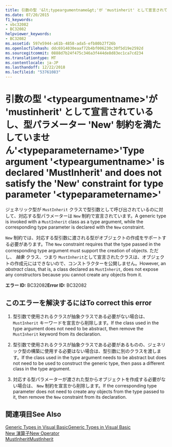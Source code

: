 ```yaml
---
title: 引数の型 '&lt;typeargumentname&gt;'が 'mustinherit' として宣言されているし、型パラメーター 'New' 制約を満たしていません'&lt;typeparametername&gt;'
ms.date: 07/20/2015
f1_keywords:
- vbc32082
- BC32082
helpviewer_keywords:
- BC32082
ms.assetid: 597e5944-a61b-4858-ada5-efb80b27f26b
ms.openlocfilehash: ddc6914030eaaf72b4bf006230c30f5d19e2592d
ms.sourcegitcommit: 0888d7b24f475c346a3f444de8d83ec1ca7cd234
ms.translationtype: MT
ms.contentlocale: ja-JP
ms.lasthandoff: 12/22/2018
ms.locfileid: "53761083"
---
```

# <a name="type-argument-lttypeargumentnamegt-is-declared-mustinherit-and-does-not-satisfy-the-new-constraint-for-type-parameter-lttypeparameternamegt"></a><span data-ttu-id="cef60-102">引数の型 '&lt;typeargumentname&gt;'が 'mustinherit' として宣言されているし、型パラメーター 'New' 制約を満たしていません'&lt;typeparametername&gt;'</span><span class="sxs-lookup"><span data-stu-id="cef60-102">Type argument '&lt;typeargumentname&gt;' is declared 'MustInherit' and does not satisfy the 'New' constraint for type parameter '&lt;typeparametername&gt;'</span></span>
<span data-ttu-id="cef60-103">ジェネリック型が `MustInherit` クラスで型引数として呼び出されているのに対して、対応する型パラメーターは `New` 制約で宣言されています。</span><span class="sxs-lookup"><span data-stu-id="cef60-103">A generic type is invoked with a `MustInherit` class as a type argument, while the corresponding type parameter is declared with the `New` constraint.</span></span>  
  
 <span data-ttu-id="cef60-104">`New` 制約では、対応する型引数に渡される型がオブジェクトの作成をサポートする必要があります。</span><span class="sxs-lookup"><span data-stu-id="cef60-104">The `New` constraint requires that the type passed in the corresponding type argument must support the creation of objects.</span></span> <span data-ttu-id="cef60-105">ただし、 *抽象* クラス、つまり `MustInherit`として宣言されたクラスは、オブジェクトの作成元にはできないので、コンストラクターを公開しません。</span><span class="sxs-lookup"><span data-stu-id="cef60-105">However, an *abstract* class, that is, a class declared as `MustInherit`, does not expose any constructors because you cannot create any objects from it.</span></span>  
  
 <span data-ttu-id="cef60-106">**エラー ID:** BC32082</span><span class="sxs-lookup"><span data-stu-id="cef60-106">**Error ID:** BC32082</span></span>  
  
## <a name="to-correct-this-error"></a><span data-ttu-id="cef60-107">このエラーを解決するには</span><span class="sxs-lookup"><span data-stu-id="cef60-107">To correct this error</span></span>  
  
1.  <span data-ttu-id="cef60-108">型引数で使用されるクラスが抽象クラスである必要がない場合は、 `MustInherit` キーワードを宣言から削除します。</span><span class="sxs-lookup"><span data-stu-id="cef60-108">If the class used in the type argument does not need to be abstract, then remove the `MustInherit` keyword from its declaration.</span></span>  
  
2.  <span data-ttu-id="cef60-109">型引数で使用されるクラスが抽象クラスである必要があるものの、ジェネリック型の構築に使用する必要はない場合は、型引数に別のクラスを渡します。</span><span class="sxs-lookup"><span data-stu-id="cef60-109">If the class used in the type argument needs to be abstract but does not need to be used to construct the generic type, then pass a different class in the type argument.</span></span>  
  
3.  <span data-ttu-id="cef60-110">対応する型パラメーターが渡された型からオブジェクトを作成する必要がない場合は、 `New` 制約を宣言から削除します。</span><span class="sxs-lookup"><span data-stu-id="cef60-110">If the corresponding type parameter does not need to create any objects from the type passed to it, then remove the `New` constraint from its declaration.</span></span>  
  
## <a name="see-also"></a><span data-ttu-id="cef60-111">関連項目</span><span class="sxs-lookup"><span data-stu-id="cef60-111">See Also</span></span>  
 [<span data-ttu-id="cef60-112">Generic Types in Visual Basic</span><span class="sxs-lookup"><span data-stu-id="cef60-112">Generic Types in Visual Basic</span></span>](../../visual-basic/programming-guide/language-features/data-types/generic-types.md)  
 [<span data-ttu-id="cef60-113">New 演算子</span><span class="sxs-lookup"><span data-stu-id="cef60-113">New Operator</span></span>](../../visual-basic/language-reference/operators/new-operator.md)  
 [<span data-ttu-id="cef60-114">MustInherit</span><span class="sxs-lookup"><span data-stu-id="cef60-114">MustInherit</span></span>](../../visual-basic/language-reference/modifiers/mustinherit.md)
